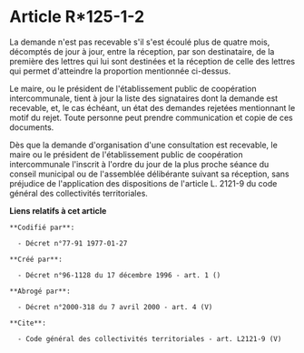 # Article R*125-1-2

La demande n'est pas recevable s'il s'est écoulé plus de quatre mois, décomptés de jour à jour, entre la réception, par son
destinataire, de la première des lettres qui lui sont destinées et la réception de celle des lettres qui permet d'atteindre
la proportion mentionnée ci-dessus.

Le maire, ou le président de l'établissement public de coopération intercommunale, tient à jour la liste des signataires dont
la demande est recevable, et, le cas échéant, un état des demandes rejetées mentionnant le motif du rejet. Toute personne
peut prendre communication et copie de ces documents.

Dès que la demande d'organisation d'une consultation est recevable, le maire ou le président de l'établissement public de
coopération intercommunale l'inscrit à l'ordre du jour de la plus proche séance du conseil municipal ou de l'assemblée
délibérante suivant sa réception, sans préjudice de l'application des dispositions de l'article L. 2121-9 du code général des
collectivités territoriales.

**Liens relatifs à cet article**

	**Codifié par**:

	  - Décret n°77-91 1977-01-27

	**Créé par**:

	  - Décret n°96-1128 du 17 décembre 1996 - art. 1 ()

	**Abrogé par**:

	  - Décret n°2000-318 du 7 avril 2000 - art. 4 (V)

	**Cite**:

	  - Code général des collectivités territoriales - art. L2121-9 (V)
